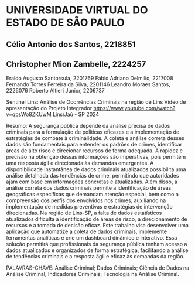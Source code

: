 # UNIVERSIDADE VIRTUAL DO ESTADO DE SÃO PAULO

## Célio Antonio dos Santos, 2218851
## Christopher Mion Zambelle, 2224257
Eraldo Augusto Santorsula, 2201769
Fábio Adriano Delmilio, 2217008
Fernando Torres Ferreira da Silva, 2201146
Leandro Moraes Santos, 2226076
Roberto Altieri Junior, 2206737

Sentinel Lins: Análise de Ocorrências Criminais na região de Lins
Vídeo de apresentação do Projeto Integrador
https://www.youtube.com/watch?v=qpsWo8ZKUwM
Lins/Jaú - SP
2024

Resumo:
A segurança pública depende da análise precisa de dados criminais para a formulação de políticas eficazes e a implementação de estratégias de combate à criminalidade. A coleta e análise correta desses dados são fundamentais para entender os padrões de crimes, identificar áreas de alto risco e direcionar recursos de forma adequada. A rapidez e precisão na obtenção dessas informações são imperativas, pois permitem uma resposta ágil e direcionada às demandas emergentes. A disponibilidade instantânea de dados criminais atualizados possibilita uma análise detalhada das tendências de crime, permitindo que autoridades ajam com base em informações concretas e atualizadas. Além disso, a análise correta dos dados criminais permite a identificação de áreas geográficas específicas que demandam atenção especial, bem como a compreensão dos perfis dos envolvidos nos crimes, auxiliando na implementação de medidas preventivas e estratégias de intervenção direcionadas. Na região de Lins-SP, a falta de dados estatísticos atualizados dificulta a identificação de áreas de risco, a direcionamento de recursos e a tomada de decisão eficaz. Este trabalho visa desenvolver uma aplicação que automatize a coleta de dados criminais, implemente ferramentas analíticas e crie um dashboard dinâmico e interativo. Essa solução permitirá que profissionais da segurança pública tenham acesso a dados atualizados e organizados de forma estratégica, facilitando a análise de tendências criminais e a resposta ágil e eficaz às demandas da região.

PALAVRAS-CHAVE: Análise Criminal; Dados Criminais; Ciência de Dados na Análise Criminal; Indicadores Criminais; Tecnologia na Análise Criminal.
